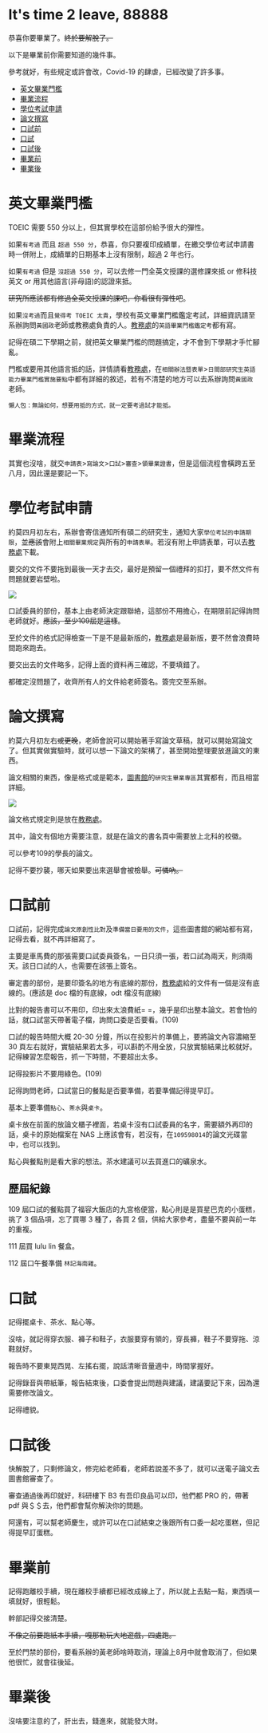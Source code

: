 # It's time 2 leave, 88888

恭喜你要畢業了。~~終於要解脫了。~~

以下是畢業前你需要知道的幾件事。

參考就好，有些規定或許會改，Covid-19 的肆虐，已經改變了許多事。

+ [英文畢業門檻](#英文畢業門檻)
+ [畢業流程](#畢業流程)
+ [學位考試申請](#學位考試申請)
+ [論文撰寫](#論文撰寫)
+ [口試前](#口試前)
+ [口試](#口試)
+ [口試後](#口試後)
+ [畢業前](#畢業前)
+ [畢業後](#畢業後)

# 英文畢業門檻

TOEIC 需要 550 分以上，但其實學校在這部份給予很大的彈性。

如果`有考過` 而且 `超過 550 分`，恭喜，你只要複印成績單，在繳交學位考試申請書時一併附上，成績單的日期基本上沒有限制，超過 2 年也行。

如果`有考過` 但是 `沒超過 550 分`，可以去修一門全英文授課的選修課來抵 or 修科技英文 or 用其他語言(非母語)的認證來抵。

~~研究所應該都有修過全英文授課的課吧，你看很有彈性吧~~。

如果`沒考過`而且`覺得考 TOEIC 太貴`，學校有英文畢業門檻鑑定考試，詳細資訊請至系辦詢問`黃國政`老師或教務處負責的人。[教務處](https://oaa.ntut.edu.tw/p/412-1008-12877.php?Lang=zh-tw)的`英語畢業門檻鑑定考`都有寫。

記得在碩二下學期之前，就把英文畢業門檻的問題搞定，才不會到下學期才手忙腳亂。

門檻或要用其他語言抵的話，詳情請看[教務處](https://oaa.ntut.edu.tw/p/412-1008-12615.php)，在`相關辦法暨表單`>`日間部研究生英語能力畢業門檻實施要點`中都有詳細的敘述，若有不清楚的地方可以去系辦詢問`黃國政`老師。

`懶人包：無論如何，想要用抵的方式，就一定要考過試才能抵。`

# 畢業流程

其實也沒啥，就交`申請表`>`寫論文`>`口試`>`審查`>`領畢業證書`，但是這個流程會橫跨五至八月，因此還是要記一下。

# 學位考試申請

約莫四月初左右，系辦會寄信通知所有碩二的研究生，通知大家`學位考試的申請期限`，並~~應該~~會附上`相關畢業規定`與所有的`申請表單`。若沒有附上申請表單，可以去[教務處](https://oaa.ntut.edu.tw/p/412-1008-12839.php?Lang=zh-tw)下載。

要交的文件不要拖到最後一天才去交，最好是預留一個禮拜的扣打，要不然文件有問題就要岩壁啦。

![](/img/guides-4-graduates/PostponeGraduate.jpg)

口試委員的部份，基本上由老師決定跟聯絡，這部份不用擔心，在期限前記得詢問老師就好。~~應該，至少109屆是這樣~~。 

至於文件的格式記得檢查一下是不是最新版的，[教務處](https://oaa.ntut.edu.tw/p/412-1008-12839.php?Lang=zh-tw)是最新版，要不然會浪費時間跑來跑去。

要交出去的文件略多，記得上面的資料再三確認，不要填錯了。

都確定沒問題了，收齊所有人的文件給老師簽名。簽完交至系辦。

# 論文撰寫

約莫六月初左右~~或更晚~~，老師會說可以開始著手寫論文草稿，就可以開始寫論文了。但其實做實驗時，就可以想一下論文的架構了，甚至開始整理要放進論文的東西。

論文相關的東西，像是格式或是範本，[圖書館](https://lib.ntut.edu.tw/mp.asp?mp=100)的`研究生畢業專區`其實都有，而且相當詳細。

![](/img/guides-4-graduates/Thesis-1.png)

論文格式規定則是放在[教務處](https://oaa.ntut.edu.tw/p/412-1008-12780.php?Lang=zh-tw)。

其中，論文有個地方需要注意，就是在論文的書名頁中需要放上北科的校徽。

可以參考109的學長的論文。

記得不要抄襲，哪天如果要出來選舉會被檢舉。~~可憐吶。~~

# 口試前

口試前，記得完成`論文原創性比對`及`準備當日要用的文件`，這些圖書館的網站都有寫，記得去看，就不再詳細寫了。

主要是車馬費的那張需要口試委員簽名，一日只須一張，若口試為兩天，則須兩天。該日口試的人，也需要在該張上簽名。

審定書的部份，是要印簽名的地方有底線的那份，[教務處](https://oaa.ntut.edu.tw/p/412-1008-12839.php?Lang=zh-tw)給的文件有一個是沒有底線的。(應該是 doc 檔的有底線，odt 檔沒有底線)

比對的報告書可以不用印，印出來太浪費紙= =，幾乎是印出整本論文。若會怕的話，就口試當天帶著電子檔，詢問口委是否要看。(109)

口試的報告時間大概 20-30 分鐘，所以在投影片的準備上，要將論文內容濃縮至 30 頁左右就好，實驗結果若太多，可以斟酌不用全放，只放實驗結果比較就好。記得練習怎麼報告，抓一下時間，不要超出太多。

記得投影片不要用綠色。(109)

記得詢問老師，口試當日的餐點是否要準備，若要準備記得提早訂。

基本上要準備`點心`、`茶水`與`桌卡`。

桌卡放在前面的放論文櫃子裡面，若桌卡沒有口試委員的名字，需要額外再印的話，桌卡的原始檔案在 NAS 上應該會有，若沒有，在`109598014`的論文光碟當中，也可以找到。

點心與餐點則是看大家的想法。茶水建議可以去買進口的礦泉水。

## 歷屆紀錄

109 屆口試的餐點買了福容大飯店的九宮格便當，點心則是是買星巴克的小蛋糕，挑了 3 個品項，忘了買哪 3 種了，各買 2 個，供給大家參考，盡量不要與前一年的重複。

111 屆買 lulu lin 餐盒。

112 屆口午餐準備 `林記海南雞`。

# 口試

記得擺桌卡、茶水、點心等。

沒啥，就記得穿衣服、褲子和鞋子，衣服要穿有領的，穿長褲，鞋子不要穿拖、涼鞋就好。

報告時不要東晃西晃、左搖右擺，說話清晰音量適中，時間掌握好。

記得錄音與帶紙筆，報告結束後，口委會提出問題與建議，建議要記下來，因為還需要修改論文。

記得禮貌。

# 口試後

快解脫了，只剩修論文，修完給老師看，老師若說差不多了，就可以送電子論文去圖書館審查了。

審查通過後再印就好，科研樓下 B3 有吾印良品可以印，他們都 PRO 的，帶著 pdf 與＄＄去，他們都會幫你解決你的問題。

阿還有，可以幫老師慶生，或許可以在口試結束之後跟所有口委一起吃蛋糕，但記得提早訂蛋糕。

# 畢業前

記得跑離校手續，現在離校手續都已經改成線上了，所以就上去點一點，東西填一填就好，很輕鬆。

幹部記得交接清楚。

~~不像之前要跑紙本手續，嘎那勒玩大地遊戲，四處跑。~~

至於門禁的部份，要看系辦的黃老師啥時取消，理論上8月中就會取消了，但如果他很忙，就會往後延。

# 畢業後

沒啥要注意的了，肝出去，錢進來，就能發大財。

